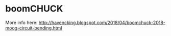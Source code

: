# boomCHUCK

More info here: http://havencking.blogspot.com/2018/04/boomchuck-2018-moog-circuit-bending.html
